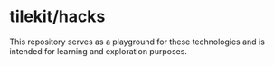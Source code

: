 
# tilekit/hacks

This repository serves as a playground for these technologies and is intended for learning and exploration purposes.